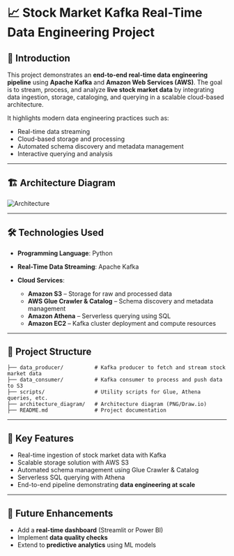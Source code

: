 # 📈 Stock Market Kafka Real-Time Data Engineering Project

## 🚀 Introduction

This project demonstrates an **end-to-end real-time data engineering pipeline** using **Apache Kafka** and **Amazon Web Services (AWS)**.
The goal is to stream, process, and analyze **live stock market data** by integrating data ingestion, storage, cataloging, and querying in a scalable cloud-based architecture.

It highlights modern data engineering practices such as:

* Real-time data streaming
* Cloud-based storage and processing
* Automated schema discovery and metadata management
* Interactive querying and analysis

---

## 🏗️ Architecture Diagram

![Architecture]()

---

## 🛠️ Technologies Used

* **Programming Language**: Python
* **Real-Time Data Streaming**: Apache Kafka
* **Cloud Services**:

  * **Amazon S3** – Storage for raw and processed data
  * **AWS Glue Crawler & Catalog** – Schema discovery and metadata management
  * **Amazon Athena** – Serverless querying using SQL
  * **Amazon EC2** – Kafka cluster deployment and compute resources

---

## 📂 Project Structure

```
├── data_producer/          # Kafka producer to fetch and stream stock market data
├── data_consumer/          # Kafka consumer to process and push data to S3
├── scripts/                # Utility scripts for Glue, Athena queries, etc.
├── architecture_diagram/   # Architecture diagram (PNG/Draw.io)
├── README.md               # Project documentation
```


---

## 🌟 Key Features

* Real-time ingestion of stock market data with Kafka
* Scalable storage solution with AWS S3
* Automated schema management using Glue Crawler & Catalog
* Serverless SQL querying with Athena
* End-to-end pipeline demonstrating **data engineering at scale**

---

## 📌 Future Enhancements

* Add a **real-time dashboard** (Streamlit or Power BI)
* Implement **data quality checks**
* Extend to **predictive analytics** using ML models
